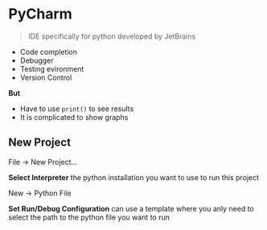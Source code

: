 # PyCharm

> IDE specifically for python developed by JetBrains

- Code completion
- Debugger
- Testing evironment
- Version Control

**But**

- Have to use `print()` to see results
- It is complicated to show graphs

## New Project

File -> New Project...

**Select Interpreter** the python installation you want to use to run this project

New -> Python File

**Set Run/Debug Configuration** can use a template where you anly need to select the path to the python file you want to run